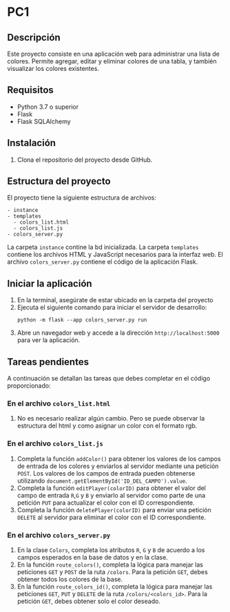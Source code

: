 # PC1

## Descripción
Este proyecto consiste en una aplicación web para administrar una lista de colores. Permite agregar, editar y eliminar colores de una tabla, y también visualizar los colores existentes.

## Requisitos
- Python 3.7 o superior
- Flask
- Flask SQLAlchemy

## Instalación
1. Clona el repositorio del proyecto desde GitHub.

## Estructura del proyecto
El proyecto tiene la siguiente estructura de archivos:

```
- instance
- templates
  - colors_list.html
  - colors_list.js
- colors_server.py
```

La carpeta `instance` contine la bd inicializada. La carpeta `templates` contiene los archivos HTML y JavaScript necesarios para la interfaz web. El archivo `colors_server.py` contiene el código de la aplicación Flask.

## Iniciar la aplicación
1. En la terminal, asegúrate de estar ubicado en la carpeta del proyecto
2. Ejecuta el siguiente comando para iniciar el servidor de desarrollo:
   ```
   python -m flask --app colors_server.py run
   ```
3. Abre un navegador web y accede a la dirección `http://localhost:5000` para ver la aplicación.

## Tareas pendientes
A continuación se detallan las tareas que debes completar en el código proporcionado:

### En el archivo `colors_list.html`
1. No es necesario realizar algún cambio. Pero se puede observar la estructura del html y como asignar un color con el formato rgb.

### En el archivo `colors_list.js`
1. Completa la función `addColor()` para obtener los valores de los campos de entrada de los colores y enviarlos al servidor mediante una petición `POST`. Los valores de los campos de entrada pueden obtenerse utilizando `document.getElementById('ID_DEL_CAMPO').value`.
2. Completa la función `editPlayer(colorID)` para obtener el valor del campo de entrada `R`,`G` y `B` y enviarlo al servidor como parte de una petición `PUT` para actualizar el color con el ID correspondiente.
3. Completa la función `deletePlayer(colorID)` para enviar una petición `DELETE` al servidor para eliminar el color con el ID correspondiente.

### En el archivo `colors_server.py`
1. En la clase `Colors`, completa los atributos `R`, `G` y `B` de acuerdo a los campos esperados en la base de datos y en la clase.
2. En la función `route_colors()`, completa la lógica para manejar las peticiones `GET` y `POST` de la ruta `/colors`. Para la petición `GET`, debes obtener todos los colores de la base.
3. En la función `route_colors_id()`, completa la lógica para manejar las peticiones `GET`, `PUT` y `DELETE` de la ruta `/colors/<colors_id>`. Para la petición `GET`, debes obtener solo el color deseado.
